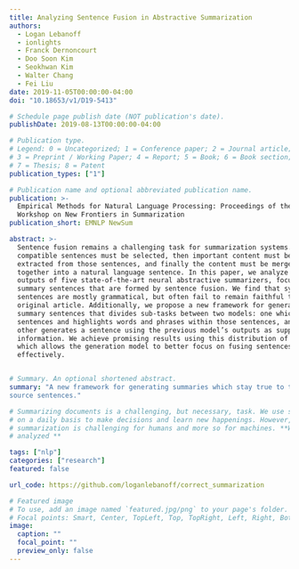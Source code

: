```yaml
---
title: Analyzing Sentence Fusion in Abstractive Summarization
authors: 
  - Logan Lebanoff
  - ionlights
  - Franck Dernoncourt
  - Doo Soon Kim
  - Seokhwan Kim
  - Walter Chang
  - Fei Liu
date: 2019-11-05T00:00:00-04:00 
doi: "10.18653/v1/D19-5413"

# Schedule page publish date (NOT publication's date).
publishDate: 2019-08-13T00:00:00-04:00

# Publication type.
# Legend: 0 = Uncategorized; 1 = Conference paper; 2 = Journal article;
# 3 = Preprint / Working Paper; 4 = Report; 5 = Book; 6 = Book section;
# 7 = Thesis; 8 = Patent
publication_types: ["1"]

# Publication name and optional abbreviated publication name.
publication: >-
  Empirical Methods for Natural Language Processing: Proceedings of the 2nd
  Workshop on New Frontiers in Summarization
publication_short: EMNLP NewSum

abstract: >-
  Sentence fusion remains a challenging task for summarization systems. Multiple
  compatible sentences must be selected, then important content must be
  extracted from those sentences, and finally the content must be merged 
  together into a natural language sentence. In this paper, we analyze the
  outputs of five state-of-the-art neural abstractive summarizers, focusing on
  summary sentences that are formed by sentence fusion. We find that system 
  sentences are mostly grammatical, but often fail to remain faithful to the 
  original article. Additionally, we propose a new framework for generating 
  summary sentences that divides sub-tasks between two models: one which selects
  sentences and highlights words and phrases within those sentences, and the
  other generates a sentence using the previous model’s outputs as supplementary
  information. We achieve promising results using this distribution of tasks,
  which allows the generation model to better focus on fusing sentences
  effectively.


# Summary. An optional shortened abstract.
summary: "A new framework for generating summaries which stay true to their
source sentences."

# Summarizing documents is a challenging, but necessary, task. We use summaries
# on a daily basis to make decisions and learn new happenings. However, 
# summarization is challenging for humans and more so for machines. **We
# analyzed **

tags: ["nlp"]
categories: ["research"]
featured: false

url_code: https://github.com/loganlebanoff/correct_summarization

# Featured image
# To use, add an image named `featured.jpg/png` to your page's folder. 
# Focal points: Smart, Center, TopLeft, Top, TopRight, Left, Right, BottomLeft, Bottom, BottomRight.
image:
  caption: ""
  focal_point: ""
  preview_only: false
---
```

